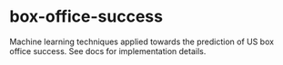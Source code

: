 # box-office-success
Machine learning techniques applied towards the prediction of US box office success.
See docs for implementation details.
